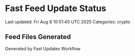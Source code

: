 # Fast Feed Update Status
Last updated: Fri Aug  8 10:51:40 UTC 2025
Categories: crypto

## Feed Files Generated

Generated by Fast Updates Workflow

